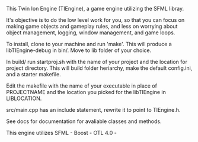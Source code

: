 This Twin Ion Engine (TIEngine), a game engine utilizing the SFML libray.

It's objective is to do the low level work for you, so that you can focus on
making game objects and gameplay rules, and less on worrying about object
management, logging, window management, and game loops.

To install, clone to your machine and run 'make'. This will produce a
libTIEngine-debug in bin/. Move to lib folder of your choice.

In build/ run startproj.sh with the name of your project and the location for
project directory. This will build folder heriarchy, make the default
config.ini, and a starter makefile.

Edit the makefile with the name of your executable in place of PROJECTNAME and
the location you picked for the libTIEngine in LIBLOCATION.

src/main.cpp has an include statement, rewrite it to point to TIEngine.h.

See docs for documentation for avaliable classes and methods.

This engine utilizes
	SFML -
	Boost - 
	OTL 4.0 -
